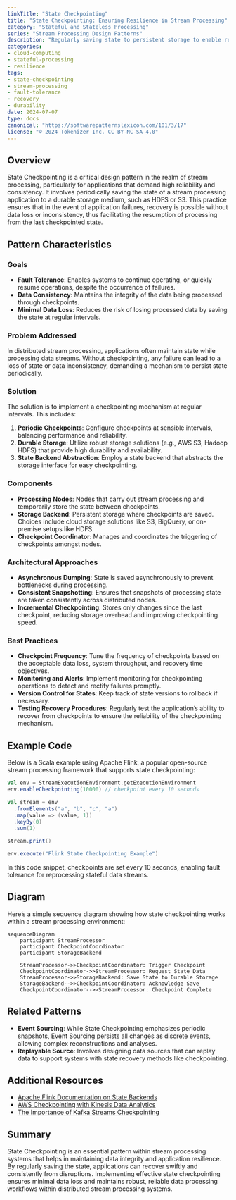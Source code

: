 ```yaml
---
linkTitle: "State Checkpointing"
title: "State Checkpointing: Ensuring Resilience in Stream Processing"
category: "Stateful and Stateless Processing"
series: "Stream Processing Design Patterns"
description: "Regularly saving state to persistent storage to enable recovery from failures without data loss in stream processing applications."
categories:
- cloud-computing
- stateful-processing
- resilience
tags:
- state-checkpointing
- stream-processing
- fault-tolerance
- recovery
- durability
date: 2024-07-07
type: docs
canonical: "https://softwarepatternslexicon.com/101/3/17"
license: "© 2024 Tokenizer Inc. CC BY-NC-SA 4.0"
---
```


## Overview

State Checkpointing is a critical design pattern in the realm of stream processing, particularly for applications that demand high reliability and consistency. It involves periodically saving the state of a stream processing application to a durable storage medium, such as HDFS or S3. This practice ensures that in the event of application failures, recovery is possible without data loss or inconsistency, thus facilitating the resumption of processing from the last checkpointed state.

## Pattern Characteristics

### Goals

- **Fault Tolerance**: Enables systems to continue operating, or quickly resume operations, despite the occurrence of failures.
- **Data Consistency**: Maintains the integrity of the data being processed through checkpoints.
- **Minimal Data Loss**: Reduces the risk of losing processed data by saving the state at regular intervals.

### Problem Addressed

In distributed stream processing, applications often maintain state while processing data streams. Without checkpointing, any failure can lead to a loss of state or data inconsistency, demanding a mechanism to persist state periodically.

### Solution

The solution is to implement a checkpointing mechanism at regular intervals. This includes:

1. **Periodic Checkpoints**: Configure checkpoints at sensible intervals, balancing performance and reliability.
2. **Durable Storage**: Utilize robust storage solutions (e.g., AWS S3, Hadoop HDFS) that provide high durability and availability.
3. **State Backend Abstraction**: Employ a state backend that abstracts the storage interface for easy checkpointing.

### Components

- **Processing Nodes**: Nodes that carry out stream processing and temporarily store the state between checkpoints.
- **Storage Backend**: Persistent storage where checkpoints are saved. Choices include cloud storage solutions like S3, BigQuery, or on-premise setups like HDFS.
- **Checkpoint Coordinator**: Manages and coordinates the triggering of checkpoints amongst nodes.

### Architectural Approaches

- **Asynchronous Dumping**: State is saved asynchronously to prevent bottlenecks during processing.
- **Consistent Snapshotting**: Ensures that snapshots of processing state are taken consistently across distributed nodes.
- **Incremental Checkpointing**: Stores only changes since the last checkpoint, reducing storage overhead and improving checkpointing speed.

### Best Practices

- **Checkpoint Frequency**: Tune the frequency of checkpoints based on the acceptable data loss, system throughput, and recovery time objectives.
- **Monitoring and Alerts**: Implement monitoring for checkpointing operations to detect and rectify failures promptly.
- **Version Control for States**: Keep track of state versions to rollback if necessary.
- **Testing Recovery Procedures**: Regularly test the application’s ability to recover from checkpoints to ensure the reliability of the checkpointing mechanism.

## Example Code

Below is a Scala example using Apache Flink, a popular open-source stream processing framework that supports state checkpointing:

```scala
val env = StreamExecutionEnvironment.getExecutionEnvironment
env.enableCheckpointing(10000) // checkpoint every 10 seconds

val stream = env
  .fromElements("a", "b", "c", "a") 
  .map(value => (value, 1))
  .keyBy(0)
  .sum(1)

stream.print()

env.execute("Flink State Checkpointing Example")
```

In this code snippet, checkpoints are set every 10 seconds, enabling fault tolerance for reprocessing stateful data streams.

## Diagram

Here’s a simple sequence diagram showing how state checkpointing works within a stream processing environment:

```mermaid
sequenceDiagram
    participant StreamProcessor
    participant CheckpointCoordinator
    participant StorageBackend

    StreamProcessor->>CheckpointCoordinator: Trigger Checkpoint
    CheckpointCoordinator->>StreamProcessor: Request State Data
    StreamProcessor->>StorageBackend: Save State to Durable Storage
    StorageBackend-->>CheckpointCoordinator: Acknowledge Save
    CheckpointCoordinator-->>StreamProcessor: Checkpoint Complete
```

## Related Patterns

- **Event Sourcing**: While State Checkpointing emphasizes periodic snapshots, Event Sourcing persists all changes as discrete events, allowing complex reconstructions and analyses.
- **Replayable Source**: Involves designing data sources that can replay data to support systems with state recovery methods like checkpointing.

## Additional Resources

- [Apache Flink Documentation on State Backends](https://flink.apache.org/state-backends.html)
- [AWS Checkpointing with Kinesis Data Analytics](https://aws.amazon.com/kinesis/data-analytics/)
- [The Importance of Kafka Streams Checkpointing](https://docs.confluent.io/platform/current/streams/architecture.html#checkpointing)

## Summary

State Checkpointing is an essential pattern within stream processing systems that helps in maintaining data integrity and application resilience. By regularly saving the state, applications can recover swiftly and consistently from disruptions. Implementing effective state checkpointing ensures minimal data loss and maintains robust, reliable data processing workflows within distributed stream processing systems.
